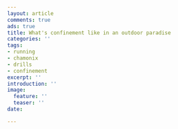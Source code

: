```yaml
---
layout: article
comments: true
ads: true
title: What's confinement like in an outdoor paradise
categories: ''
tags:
- running
- chamonix
- drills
- confinement
excerpt: ''
introduction: ''
image:
  feature: ''
  teaser: ''
date: 

---
```

